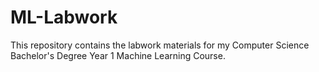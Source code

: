 # ML-Labwork
This repository contains the labwork materials for my Computer Science Bachelor's Degree Year 1 Machine Learning Course.
